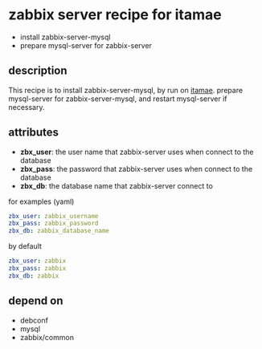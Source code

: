 zabbix server recipe for itamae
===
- install zabbix-server-mysql
- prepare mysql-server for zabbix-server

## description
This recipe is to install zabbix-server-mysql, by run on [itamae](https://github.com/ryotarai/itamae "itamae").
prepare mysql-server for zabbix-server-mysql, and restart mysql-server if necessary.

## attributes
- **zbx_user**: the user name that zabbix-server uses when connect to the database
- **zbx_pass**: the password that zabbix-server uses when connect to the database
- **zbx_db**: the database name that zabbix-server connect to

for examples (yaml)
``` yaml
zbx_user: zabbix_username
zbx_pass: zabbix_password
zbx_db: zabbix_database_name
```
by default
``` yaml
zbx_user: zabbix
zbx_pass: zabbix
zbx_db: zabbix
```

## depend on
- debconf
- mysql
- zabbix/common
